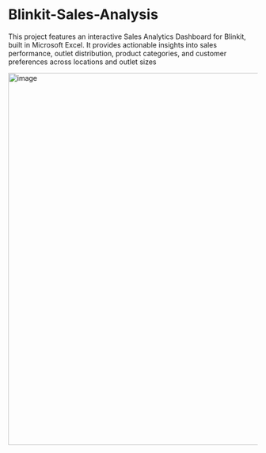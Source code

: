 # Blinkit-Sales-Analysis
This project features an interactive Sales Analytics Dashboard for Blinkit, built in Microsoft Excel. It provides actionable insights into sales performance, outlet distribution, product categories, and customer preferences across locations and outlet sizes

<img width="1346" height="752" alt="image" src="https://github.com/user-attachments/assets/4287bd4b-ba8a-4d0b-9203-2852a7c6ee35" />
